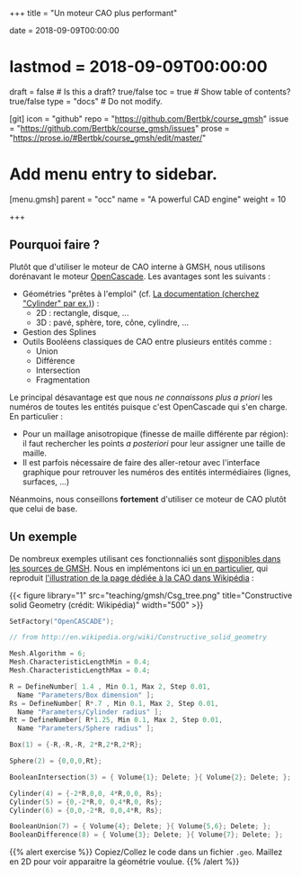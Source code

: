 +++
title = "Un moteur CAO plus performant"

date = 2018-09-09T00:00:00
# lastmod = 2018-09-09T00:00:00

draft = false  # Is this a draft? true/false
toc = true  # Show table of contents? true/false
type = "docs"  # Do not modify.

[git]
  icon = "github"
  repo = "https://github.com/Bertbk/course_gmsh"
  issue = "https://github.com/Bertbk/course_gmsh/issues"
  prose = "https://prose.io/#Bertbk/course_gmsh/edit/master/"
  

# Add menu entry to sidebar.
[menu.gmsh]
  parent = "occ"
  name = "A powerful CAD engine"
  weight = 10

+++

## Pourquoi faire ?

Plutôt que d'utiliser le moteur de CAO interne à GMSH, nous utilisons dorénavant le moteur [OpenCascade](https://www.opencascade.com/). Les avantages sont les suivants :

- Géométries "prêtes à l'emploi" (cf. [La documentation \(cherchez "Cylinder" par ex.\)](http://gmsh.info/doc/texinfo/gmsh.html)) :
  - 2D : rectangle, disque, ...
  - 3D : pavé, sphère, tore, cône, cylindre, ...
- Gestion des Splines
- Outils Booléens classiques de CAO entre plusieurs entités comme :
  - Union
  - Différence
  - Intersection
  - Fragmentation

Le principal désavantage est que nous *ne connaissons plus a priori* les numéros de toutes les entités puisque c'est OpenCascade qui s'en charge. En particulier :

- Pour un maillage anisotropique (finesse de maille différente par région): il faut rechercher les points *a posteriori* pour leur assigner une taille de maille.
- Il est parfois nécessaire de faire des aller-retour avec l'interface graphique pour retrouver les numéros des entités intermédiaires (lignes, surfaces, ...)

Néanmoins, nous conseillons **fortement** d'utiliser ce moteur de CAO plutôt que celui de base.


## Un exemple

De nombreux exemples utilisant ces fonctionnaliés sont [disponibles dans les sources de GMSH](https://gitlab.onelab.info/gmsh/gmsh/tree/master/demos/boolean).
Nous en implémentons ici [un en particulier](https://gitlab.onelab.info/gmsh/gmsh/raw/master/demos/boolean/boolean.geo), qui reproduit [l'illustration de la page dédiée à la CAO dans Wikipédia](http://en.wikipedia.org/wiki/Constructive_solid_geometry) :


{{< figure library="1" src="teaching/gmsh/Csg_tree.png" title="Constructive solid Geometry (crédit: Wikipédia)" width="500" >}}

```cpp
SetFactory("OpenCASCADE");

// from http://en.wikipedia.org/wiki/Constructive_solid_geometry

Mesh.Algorithm = 6;
Mesh.CharacteristicLengthMin = 0.4;
Mesh.CharacteristicLengthMax = 0.4;

R = DefineNumber[ 1.4 , Min 0.1, Max 2, Step 0.01,
  Name "Parameters/Box dimension" ];
Rs = DefineNumber[ R*.7 , Min 0.1, Max 2, Step 0.01,
  Name "Parameters/Cylinder radius" ];
Rt = DefineNumber[ R*1.25, Min 0.1, Max 2, Step 0.01,
  Name "Parameters/Sphere radius" ];

Box(1) = {-R,-R,-R, 2*R,2*R,2*R};

Sphere(2) = {0,0,0,Rt};

BooleanIntersection(3) = { Volume{1}; Delete; }{ Volume{2}; Delete; };

Cylinder(4) = {-2*R,0,0, 4*R,0,0, Rs};
Cylinder(5) = {0,-2*R,0, 0,4*R,0, Rs};
Cylinder(6) = {0,0,-2*R, 0,0,4*R, Rs};

BooleanUnion(7) = { Volume{4}; Delete; }{ Volume{5,6}; Delete; };
BooleanDifference(8) = { Volume{3}; Delete; }{ Volume{7}; Delete; };
```

{{% alert exercise %}}
Copiez/Collez le code dans un fichier `.geo`. Maillez en 2D pour voir apparaitre la géométrie voulue.
{{% /alert %}}